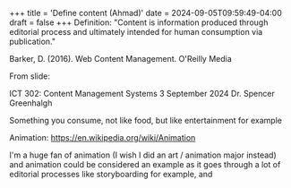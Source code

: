 +++
title = 'Define content (Ahmad)'
date = 2024-09-05T09:59:49-04:00
draft = false
+++
Definition: "Content is information produced through editorial process and ultimately intended for human consumption via publication."

Barker, D. (2016). Web Content Management. O'Reilly Media

From slide:

ICT 302: Content Management Systems
3 September 2024
Dr. Spencer Greenhalgh

Something you consume, not like food, but like entertainment for example

Animation: https://en.wikipedia.org/wiki/Animation

I'm a huge fan of animation (I wish I did an art / animation major instead) and animation could be considered an example as it goes through a lot of editorial processes like storyboarding for example, and 